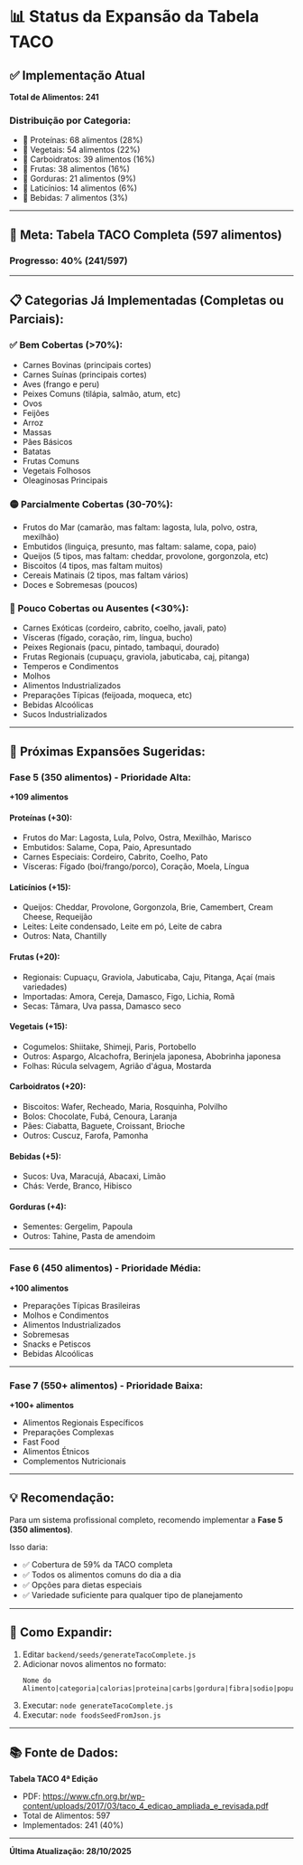 # 📊 Status da Expansão da Tabela TACO

## ✅ Implementação Atual

**Total de Alimentos: 241**

### Distribuição por Categoria:
- 🥩 Proteínas: 68 alimentos (28%)
- 🥬 Vegetais: 54 alimentos (22%)
- 🍞 Carboidratos: 39 alimentos (16%)
- 🍎 Frutas: 38 alimentos (16%)
- 🥑 Gorduras: 21 alimentos (9%)
- 🥛 Laticínios: 14 alimentos (6%)
- 🥤 Bebidas: 7 alimentos (3%)

---

## 🎯 Meta: Tabela TACO Completa (597 alimentos)

### Progresso: 40% (241/597)

---

## 📋 Categorias Já Implementadas (Completas ou Parciais):

### ✅ Bem Cobertas (>70%):
- Carnes Bovinas (principais cortes)
- Carnes Suínas (principais cortes)
- Aves (frango e peru)
- Peixes Comuns (tilápia, salmão, atum, etc)
- Ovos
- Feijões
- Arroz
- Massas
- Pães Básicos
- Batatas
- Frutas Comuns
- Vegetais Folhosos
- Oleaginosas Principais

### 🟡 Parcialmente Cobertas (30-70%):
- Frutos do Mar (camarão, mas faltam: lagosta, lula, polvo, ostra, mexilhão)
- Embutidos (linguiça, presunto, mas faltam: salame, copa, paio)
- Queijos (5 tipos, mas faltam: cheddar, provolone, gorgonzola, etc)
- Biscoitos (4 tipos, mas faltam muitos)
- Cereais Matinais (2 tipos, mas faltam vários)
- Doces e Sobremesas (poucos)

### 🔴 Pouco Cobertas ou Ausentes (<30%):
- Carnes Exóticas (cordeiro, cabrito, coelho, javali, pato)
- Vísceras (fígado, coração, rim, língua, bucho)
- Peixes Regionais (pacu, pintado, tambaqui, dourado)
- Frutas Regionais (cupuaçu, graviola, jabuticaba, caj, pitanga)
- Temperos e Condimentos
- Molhos
- Alimentos Industrializados
- Preparações Típicas (feijoada, moqueca, etc)
- Bebidas Alcoólicas
- Sucos Industrializados

---

## 🚀 Próximas Expansões Sugeridas:

### Fase 5 (350 alimentos) - Prioridade Alta:
**+109 alimentos**

#### Proteínas (+30):
- Frutos do Mar: Lagosta, Lula, Polvo, Ostra, Mexilhão, Marisco
- Embutidos: Salame, Copa, Paio, Apresuntado
- Carnes Especiais: Cordeiro, Cabrito, Coelho, Pato
- Vísceras: Fígado (boi/frango/porco), Coração, Moela, Língua

#### Laticínios (+15):
- Queijos: Cheddar, Provolone, Gorgonzola, Brie, Camembert, Cream Cheese, Requeijão
- Leites: Leite condensado, Leite em pó, Leite de cabra
- Outros: Nata, Chantilly

#### Frutas (+20):
- Regionais: Cupuaçu, Graviola, Jabuticaba, Caju, Pitanga, Açaí (mais variedades)
- Importadas: Amora, Cereja, Damasco, Figo, Lichia, Romã
- Secas: Tâmara, Uva passa, Damasco seco

#### Vegetais (+15):
- Cogumelos: Shiitake, Shimeji, Paris, Portobello
- Outros: Aspargo, Alcachofra, Berinjela japonesa, Abobrinha japonesa
- Folhas: Rúcula selvagem, Agrião d'água, Mostarda

#### Carboidratos (+20):
- Biscoitos: Wafer, Recheado, Maria, Rosquinha, Polvilho
- Bolos: Chocolate, Fubá, Cenoura, Laranja
- Pães: Ciabatta, Baguete, Croissant, Brioche
- Outros: Cuscuz, Farofa, Pamonha

#### Bebidas (+5):
- Sucos: Uva, Maracujá, Abacaxi, Limão
- Chás: Verde, Branco, Hibisco

#### Gorduras (+4):
- Sementes: Gergelim, Papoula
- Outros: Tahine, Pasta de amendoim

---

### Fase 6 (450 alimentos) - Prioridade Média:
**+100 alimentos**

- Preparações Típicas Brasileiras
- Molhos e Condimentos
- Alimentos Industrializados
- Sobremesas
- Snacks e Petiscos
- Bebidas Alcoólicas

---

### Fase 7 (550+ alimentos) - Prioridade Baixa:
**+100+ alimentos**

- Alimentos Regionais Específicos
- Preparações Complexas
- Fast Food
- Alimentos Étnicos
- Complementos Nutricionais

---

## 💡 Recomendação:

Para um sistema profissional completo, recomendo implementar a **Fase 5 (350 alimentos)**.

Isso daria:
- ✅ Cobertura de 59% da TACO completa
- ✅ Todos os alimentos comuns do dia a dia
- ✅ Opções para dietas especiais
- ✅ Variedade suficiente para qualquer tipo de planejamento

---

## 🔧 Como Expandir:

1. Editar `backend/seeds/generateTacoComplete.js`
2. Adicionar novos alimentos no formato:
   ```
   Nome do Alimento|categoria|calorias|proteina|carbs|gordura|fibra|sodio|popular
   ```
3. Executar: `node generateTacoComplete.js`
4. Executar: `node foodsSeedFromJson.js`

---

## 📚 Fonte de Dados:

**Tabela TACO 4ª Edição**
- PDF: https://www.cfn.org.br/wp-content/uploads/2017/03/taco_4_edicao_ampliada_e_revisada.pdf
- Total de Alimentos: 597
- Implementados: 241 (40%)

---

**Última Atualização: 28/10/2025**
